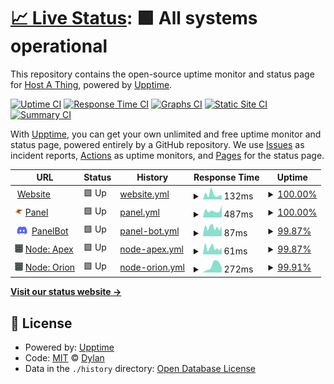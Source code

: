 # [📈 Live Status](https://status.hostathing.com): <!--live status--> **🟩 All systems operational**

This repository contains the open-source uptime monitor and status page for [Host A Thing](https://hostathing.com), powered by [Upptime](https://github.com/upptime/upptime).

[![Uptime CI](https://github.com/dy1io/status.hostathing.com/workflows/Uptime%20CI/badge.svg)](https://github.com/dy1io/status.hostathing.com/actions?query=workflow%3A%22Uptime+CI%22)
[![Response Time CI](https://github.com/dy1io/status.hostathing.com/workflows/Response%20Time%20CI/badge.svg)](https://github.com/dy1io/status.hostathing.com/actions?query=workflow%3A%22Response+Time+CI%22)
[![Graphs CI](https://github.com/dy1io/status.hostathing.com/workflows/Graphs%20CI/badge.svg)](https://github.com/dy1io/status.hostathing.com/actions?query=workflow%3A%22Graphs+CI%22)
[![Static Site CI](https://github.com/dy1io/status.hostathing.com/workflows/Static%20Site%20CI/badge.svg)](https://github.com/dy1io/status.hostathing.com/actions?query=workflow%3A%22Static+Site+CI%22)
[![Summary CI](https://github.com/dy1io/status.hostathing.com/workflows/Summary%20CI/badge.svg)](https://github.com/dy1io/status.hostathing.com/actions?query=workflow%3A%22Summary+CI%22)

With [Upptime](https://upptime.js.org), you can get your own unlimited and free uptime monitor and status page, powered entirely by a GitHub repository. We use [Issues](https://github.com/dy1io/status.hostathing.com/issues) as incident reports, [Actions](https://github.com/dy1io/status.hostathing.com/actions) as uptime monitors, and [Pages](https://status.hostathing.com) for the status page.

<!--start: status pages-->
<!-- This summary is generated by Upptime (https://github.com/upptime/upptime) -->
<!-- Do not edit this manually, your changes will be overwritten -->
<!-- prettier-ignore -->
| URL | Status | History | Response Time | Uptime |
| --- | ------ | ------- | ------------- | ------ |
| <img alt="" src="https://icons.duckduckgo.com/ip3/hostathing.com.ico" height="13"> [Website](https://hostathing.com) | 🟩 Up | [website.yml](https://github.com/dy1io/status.hostathing.com/commits/HEAD/history/website.yml) | <details><summary><img alt="Response time graph" src="./graphs/website/response-time-week.png" height="20"> 132ms</summary><br><a href="https://status.hostathing.com/history/website"><img alt="Response time 125" src="https://img.shields.io/endpoint?url=https%3A%2F%2Fraw.githubusercontent.com%2Fdy1io%2Fstatus.hostathing.com%2FHEAD%2Fapi%2Fwebsite%2Fresponse-time.json"></a><br><a href="https://status.hostathing.com/history/website"><img alt="24-hour response time 133" src="https://img.shields.io/endpoint?url=https%3A%2F%2Fraw.githubusercontent.com%2Fdy1io%2Fstatus.hostathing.com%2FHEAD%2Fapi%2Fwebsite%2Fresponse-time-day.json"></a><br><a href="https://status.hostathing.com/history/website"><img alt="7-day response time 132" src="https://img.shields.io/endpoint?url=https%3A%2F%2Fraw.githubusercontent.com%2Fdy1io%2Fstatus.hostathing.com%2FHEAD%2Fapi%2Fwebsite%2Fresponse-time-week.json"></a><br><a href="https://status.hostathing.com/history/website"><img alt="30-day response time 130" src="https://img.shields.io/endpoint?url=https%3A%2F%2Fraw.githubusercontent.com%2Fdy1io%2Fstatus.hostathing.com%2FHEAD%2Fapi%2Fwebsite%2Fresponse-time-month.json"></a><br><a href="https://status.hostathing.com/history/website"><img alt="1-year response time 125" src="https://img.shields.io/endpoint?url=https%3A%2F%2Fraw.githubusercontent.com%2Fdy1io%2Fstatus.hostathing.com%2FHEAD%2Fapi%2Fwebsite%2Fresponse-time-year.json"></a></details> | <details><summary><a href="https://status.hostathing.com/history/website">100.00%</a></summary><a href="https://status.hostathing.com/history/website"><img alt="All-time uptime 100.00%" src="https://img.shields.io/endpoint?url=https%3A%2F%2Fraw.githubusercontent.com%2Fdy1io%2Fstatus.hostathing.com%2FHEAD%2Fapi%2Fwebsite%2Fuptime.json"></a><br><a href="https://status.hostathing.com/history/website"><img alt="24-hour uptime 100.00%" src="https://img.shields.io/endpoint?url=https%3A%2F%2Fraw.githubusercontent.com%2Fdy1io%2Fstatus.hostathing.com%2FHEAD%2Fapi%2Fwebsite%2Fuptime-day.json"></a><br><a href="https://status.hostathing.com/history/website"><img alt="7-day uptime 100.00%" src="https://img.shields.io/endpoint?url=https%3A%2F%2Fraw.githubusercontent.com%2Fdy1io%2Fstatus.hostathing.com%2FHEAD%2Fapi%2Fwebsite%2Fuptime-week.json"></a><br><a href="https://status.hostathing.com/history/website"><img alt="30-day uptime 100.00%" src="https://img.shields.io/endpoint?url=https%3A%2F%2Fraw.githubusercontent.com%2Fdy1io%2Fstatus.hostathing.com%2FHEAD%2Fapi%2Fwebsite%2Fuptime-month.json"></a><br><a href="https://status.hostathing.com/history/website"><img alt="1-year uptime 100.00%" src="https://img.shields.io/endpoint?url=https%3A%2F%2Fraw.githubusercontent.com%2Fdy1io%2Fstatus.hostathing.com%2FHEAD%2Fapi%2Fwebsite%2Fuptime-year.json"></a></details>
| <img alt="" src="https://raw.githubusercontent.com/dy1io/status.hostathing.com/master/assets/pterodactyl.png" height="13"> [Panel](https://panel.hostathing.com) | 🟩 Up | [panel.yml](https://github.com/dy1io/status.hostathing.com/commits/HEAD/history/panel.yml) | <details><summary><img alt="Response time graph" src="./graphs/panel/response-time-week.png" height="20"> 487ms</summary><br><a href="https://status.hostathing.com/history/panel"><img alt="Response time 391" src="https://img.shields.io/endpoint?url=https%3A%2F%2Fraw.githubusercontent.com%2Fdy1io%2Fstatus.hostathing.com%2FHEAD%2Fapi%2Fpanel%2Fresponse-time.json"></a><br><a href="https://status.hostathing.com/history/panel"><img alt="24-hour response time 554" src="https://img.shields.io/endpoint?url=https%3A%2F%2Fraw.githubusercontent.com%2Fdy1io%2Fstatus.hostathing.com%2FHEAD%2Fapi%2Fpanel%2Fresponse-time-day.json"></a><br><a href="https://status.hostathing.com/history/panel"><img alt="7-day response time 487" src="https://img.shields.io/endpoint?url=https%3A%2F%2Fraw.githubusercontent.com%2Fdy1io%2Fstatus.hostathing.com%2FHEAD%2Fapi%2Fpanel%2Fresponse-time-week.json"></a><br><a href="https://status.hostathing.com/history/panel"><img alt="30-day response time 421" src="https://img.shields.io/endpoint?url=https%3A%2F%2Fraw.githubusercontent.com%2Fdy1io%2Fstatus.hostathing.com%2FHEAD%2Fapi%2Fpanel%2Fresponse-time-month.json"></a><br><a href="https://status.hostathing.com/history/panel"><img alt="1-year response time 391" src="https://img.shields.io/endpoint?url=https%3A%2F%2Fraw.githubusercontent.com%2Fdy1io%2Fstatus.hostathing.com%2FHEAD%2Fapi%2Fpanel%2Fresponse-time-year.json"></a></details> | <details><summary><a href="https://status.hostathing.com/history/panel">100.00%</a></summary><a href="https://status.hostathing.com/history/panel"><img alt="All-time uptime 99.99%" src="https://img.shields.io/endpoint?url=https%3A%2F%2Fraw.githubusercontent.com%2Fdy1io%2Fstatus.hostathing.com%2FHEAD%2Fapi%2Fpanel%2Fuptime.json"></a><br><a href="https://status.hostathing.com/history/panel"><img alt="24-hour uptime 100.00%" src="https://img.shields.io/endpoint?url=https%3A%2F%2Fraw.githubusercontent.com%2Fdy1io%2Fstatus.hostathing.com%2FHEAD%2Fapi%2Fpanel%2Fuptime-day.json"></a><br><a href="https://status.hostathing.com/history/panel"><img alt="7-day uptime 100.00%" src="https://img.shields.io/endpoint?url=https%3A%2F%2Fraw.githubusercontent.com%2Fdy1io%2Fstatus.hostathing.com%2FHEAD%2Fapi%2Fpanel%2Fuptime-week.json"></a><br><a href="https://status.hostathing.com/history/panel"><img alt="30-day uptime 100.00%" src="https://img.shields.io/endpoint?url=https%3A%2F%2Fraw.githubusercontent.com%2Fdy1io%2Fstatus.hostathing.com%2FHEAD%2Fapi%2Fpanel%2Fuptime-month.json"></a><br><a href="https://status.hostathing.com/history/panel"><img alt="1-year uptime 99.99%" src="https://img.shields.io/endpoint?url=https%3A%2F%2Fraw.githubusercontent.com%2Fdy1io%2Fstatus.hostathing.com%2FHEAD%2Fapi%2Fpanel%2Fuptime-year.json"></a></details>
| <img alt="" src="https://raw.githubusercontent.com/dy1io/status.hostathing.com/master/assets/discord.png" height="13"> [PanelBot](apex.hostathing.com) | 🟩 Up | [panel-bot.yml](https://github.com/dy1io/status.hostathing.com/commits/HEAD/history/panel-bot.yml) | <details><summary><img alt="Response time graph" src="./graphs/panel-bot/response-time-week.png" height="20"> 87ms</summary><br><a href="https://status.hostathing.com/history/panel-bot"><img alt="Response time 64" src="https://img.shields.io/endpoint?url=https%3A%2F%2Fraw.githubusercontent.com%2Fdy1io%2Fstatus.hostathing.com%2FHEAD%2Fapi%2Fpanel-bot%2Fresponse-time.json"></a><br><a href="https://status.hostathing.com/history/panel-bot"><img alt="24-hour response time 127" src="https://img.shields.io/endpoint?url=https%3A%2F%2Fraw.githubusercontent.com%2Fdy1io%2Fstatus.hostathing.com%2FHEAD%2Fapi%2Fpanel-bot%2Fresponse-time-day.json"></a><br><a href="https://status.hostathing.com/history/panel-bot"><img alt="7-day response time 87" src="https://img.shields.io/endpoint?url=https%3A%2F%2Fraw.githubusercontent.com%2Fdy1io%2Fstatus.hostathing.com%2FHEAD%2Fapi%2Fpanel-bot%2Fresponse-time-week.json"></a><br><a href="https://status.hostathing.com/history/panel-bot"><img alt="30-day response time 71" src="https://img.shields.io/endpoint?url=https%3A%2F%2Fraw.githubusercontent.com%2Fdy1io%2Fstatus.hostathing.com%2FHEAD%2Fapi%2Fpanel-bot%2Fresponse-time-month.json"></a><br><a href="https://status.hostathing.com/history/panel-bot"><img alt="1-year response time 64" src="https://img.shields.io/endpoint?url=https%3A%2F%2Fraw.githubusercontent.com%2Fdy1io%2Fstatus.hostathing.com%2FHEAD%2Fapi%2Fpanel-bot%2Fresponse-time-year.json"></a></details> | <details><summary><a href="https://status.hostathing.com/history/panel-bot">99.87%</a></summary><a href="https://status.hostathing.com/history/panel-bot"><img alt="All-time uptime 99.98%" src="https://img.shields.io/endpoint?url=https%3A%2F%2Fraw.githubusercontent.com%2Fdy1io%2Fstatus.hostathing.com%2FHEAD%2Fapi%2Fpanel-bot%2Fuptime.json"></a><br><a href="https://status.hostathing.com/history/panel-bot"><img alt="24-hour uptime 100.00%" src="https://img.shields.io/endpoint?url=https%3A%2F%2Fraw.githubusercontent.com%2Fdy1io%2Fstatus.hostathing.com%2FHEAD%2Fapi%2Fpanel-bot%2Fuptime-day.json"></a><br><a href="https://status.hostathing.com/history/panel-bot"><img alt="7-day uptime 99.87%" src="https://img.shields.io/endpoint?url=https%3A%2F%2Fraw.githubusercontent.com%2Fdy1io%2Fstatus.hostathing.com%2FHEAD%2Fapi%2Fpanel-bot%2Fuptime-week.json"></a><br><a href="https://status.hostathing.com/history/panel-bot"><img alt="30-day uptime 99.97%" src="https://img.shields.io/endpoint?url=https%3A%2F%2Fraw.githubusercontent.com%2Fdy1io%2Fstatus.hostathing.com%2FHEAD%2Fapi%2Fpanel-bot%2Fuptime-month.json"></a><br><a href="https://status.hostathing.com/history/panel-bot"><img alt="1-year uptime 99.98%" src="https://img.shields.io/endpoint?url=https%3A%2F%2Fraw.githubusercontent.com%2Fdy1io%2Fstatus.hostathing.com%2FHEAD%2Fapi%2Fpanel-bot%2Fuptime-year.json"></a></details>
| <img alt="" src="https://raw.githubusercontent.com/dy1io/status.hostathing.com/master/assets/node-icon.png" height="13"> [Node: Apex](apex.hostathing.com) | 🟩 Up | [node-apex.yml](https://github.com/dy1io/status.hostathing.com/commits/HEAD/history/node-apex.yml) | <details><summary><img alt="Response time graph" src="./graphs/node-apex/response-time-week.png" height="20"> 61ms</summary><br><a href="https://status.hostathing.com/history/node-apex"><img alt="Response time 55" src="https://img.shields.io/endpoint?url=https%3A%2F%2Fraw.githubusercontent.com%2Fdy1io%2Fstatus.hostathing.com%2FHEAD%2Fapi%2Fnode-apex%2Fresponse-time.json"></a><br><a href="https://status.hostathing.com/history/node-apex"><img alt="24-hour response time 95" src="https://img.shields.io/endpoint?url=https%3A%2F%2Fraw.githubusercontent.com%2Fdy1io%2Fstatus.hostathing.com%2FHEAD%2Fapi%2Fnode-apex%2Fresponse-time-day.json"></a><br><a href="https://status.hostathing.com/history/node-apex"><img alt="7-day response time 61" src="https://img.shields.io/endpoint?url=https%3A%2F%2Fraw.githubusercontent.com%2Fdy1io%2Fstatus.hostathing.com%2FHEAD%2Fapi%2Fnode-apex%2Fresponse-time-week.json"></a><br><a href="https://status.hostathing.com/history/node-apex"><img alt="30-day response time 62" src="https://img.shields.io/endpoint?url=https%3A%2F%2Fraw.githubusercontent.com%2Fdy1io%2Fstatus.hostathing.com%2FHEAD%2Fapi%2Fnode-apex%2Fresponse-time-month.json"></a><br><a href="https://status.hostathing.com/history/node-apex"><img alt="1-year response time 55" src="https://img.shields.io/endpoint?url=https%3A%2F%2Fraw.githubusercontent.com%2Fdy1io%2Fstatus.hostathing.com%2FHEAD%2Fapi%2Fnode-apex%2Fresponse-time-year.json"></a></details> | <details><summary><a href="https://status.hostathing.com/history/node-apex">99.87%</a></summary><a href="https://status.hostathing.com/history/node-apex"><img alt="All-time uptime 99.98%" src="https://img.shields.io/endpoint?url=https%3A%2F%2Fraw.githubusercontent.com%2Fdy1io%2Fstatus.hostathing.com%2FHEAD%2Fapi%2Fnode-apex%2Fuptime.json"></a><br><a href="https://status.hostathing.com/history/node-apex"><img alt="24-hour uptime 100.00%" src="https://img.shields.io/endpoint?url=https%3A%2F%2Fraw.githubusercontent.com%2Fdy1io%2Fstatus.hostathing.com%2FHEAD%2Fapi%2Fnode-apex%2Fuptime-day.json"></a><br><a href="https://status.hostathing.com/history/node-apex"><img alt="7-day uptime 99.87%" src="https://img.shields.io/endpoint?url=https%3A%2F%2Fraw.githubusercontent.com%2Fdy1io%2Fstatus.hostathing.com%2FHEAD%2Fapi%2Fnode-apex%2Fuptime-week.json"></a><br><a href="https://status.hostathing.com/history/node-apex"><img alt="30-day uptime 99.97%" src="https://img.shields.io/endpoint?url=https%3A%2F%2Fraw.githubusercontent.com%2Fdy1io%2Fstatus.hostathing.com%2FHEAD%2Fapi%2Fnode-apex%2Fuptime-month.json"></a><br><a href="https://status.hostathing.com/history/node-apex"><img alt="1-year uptime 99.98%" src="https://img.shields.io/endpoint?url=https%3A%2F%2Fraw.githubusercontent.com%2Fdy1io%2Fstatus.hostathing.com%2FHEAD%2Fapi%2Fnode-apex%2Fuptime-year.json"></a></details>
| <img alt="" src="https://raw.githubusercontent.com/dy1io/status.hostathing.com/master/assets/node-icon.png" height="13"> [Node: Orion](orion.hostathing.com) | 🟩 Up | [node-orion.yml](https://github.com/dy1io/status.hostathing.com/commits/HEAD/history/node-orion.yml) | <details><summary><img alt="Response time graph" src="./graphs/node-orion/response-time-week.png" height="20"> 272ms</summary><br><a href="https://status.hostathing.com/history/node-orion"><img alt="Response time 346" src="https://img.shields.io/endpoint?url=https%3A%2F%2Fraw.githubusercontent.com%2Fdy1io%2Fstatus.hostathing.com%2FHEAD%2Fapi%2Fnode-orion%2Fresponse-time.json"></a><br><a href="https://status.hostathing.com/history/node-orion"><img alt="24-hour response time 431" src="https://img.shields.io/endpoint?url=https%3A%2F%2Fraw.githubusercontent.com%2Fdy1io%2Fstatus.hostathing.com%2FHEAD%2Fapi%2Fnode-orion%2Fresponse-time-day.json"></a><br><a href="https://status.hostathing.com/history/node-orion"><img alt="7-day response time 272" src="https://img.shields.io/endpoint?url=https%3A%2F%2Fraw.githubusercontent.com%2Fdy1io%2Fstatus.hostathing.com%2FHEAD%2Fapi%2Fnode-orion%2Fresponse-time-week.json"></a><br><a href="https://status.hostathing.com/history/node-orion"><img alt="30-day response time 408" src="https://img.shields.io/endpoint?url=https%3A%2F%2Fraw.githubusercontent.com%2Fdy1io%2Fstatus.hostathing.com%2FHEAD%2Fapi%2Fnode-orion%2Fresponse-time-month.json"></a><br><a href="https://status.hostathing.com/history/node-orion"><img alt="1-year response time 346" src="https://img.shields.io/endpoint?url=https%3A%2F%2Fraw.githubusercontent.com%2Fdy1io%2Fstatus.hostathing.com%2FHEAD%2Fapi%2Fnode-orion%2Fresponse-time-year.json"></a></details> | <details><summary><a href="https://status.hostathing.com/history/node-orion">99.91%</a></summary><a href="https://status.hostathing.com/history/node-orion"><img alt="All-time uptime 99.38%" src="https://img.shields.io/endpoint?url=https%3A%2F%2Fraw.githubusercontent.com%2Fdy1io%2Fstatus.hostathing.com%2FHEAD%2Fapi%2Fnode-orion%2Fuptime.json"></a><br><a href="https://status.hostathing.com/history/node-orion"><img alt="24-hour uptime 99.39%" src="https://img.shields.io/endpoint?url=https%3A%2F%2Fraw.githubusercontent.com%2Fdy1io%2Fstatus.hostathing.com%2FHEAD%2Fapi%2Fnode-orion%2Fuptime-day.json"></a><br><a href="https://status.hostathing.com/history/node-orion"><img alt="7-day uptime 99.91%" src="https://img.shields.io/endpoint?url=https%3A%2F%2Fraw.githubusercontent.com%2Fdy1io%2Fstatus.hostathing.com%2FHEAD%2Fapi%2Fnode-orion%2Fuptime-week.json"></a><br><a href="https://status.hostathing.com/history/node-orion"><img alt="30-day uptime 99.95%" src="https://img.shields.io/endpoint?url=https%3A%2F%2Fraw.githubusercontent.com%2Fdy1io%2Fstatus.hostathing.com%2FHEAD%2Fapi%2Fnode-orion%2Fuptime-month.json"></a><br><a href="https://status.hostathing.com/history/node-orion"><img alt="1-year uptime 99.38%" src="https://img.shields.io/endpoint?url=https%3A%2F%2Fraw.githubusercontent.com%2Fdy1io%2Fstatus.hostathing.com%2FHEAD%2Fapi%2Fnode-orion%2Fuptime-year.json"></a></details>

<!--end: status pages-->

[**Visit our status website →**](https://status.hostathing.com)

## 📄 License

- Powered by: [Upptime](https://github.com/upptime/upptime)
- Code: [MIT](./LICENSE) © [Dylan](https://dy1.io)
- Data in the `./history` directory: [Open Database License](https://opendatacommons.org/licenses/odbl/1-0/)
